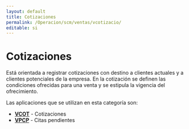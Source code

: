 ```yaml
---
layout: default
title: Cotizaciones
permalink: /Operacion/scm/ventas/vcotizacio/
editable: si
---
```


# Cotizaciones  

Está orientada a registrar cotizaciones con destino a clientes actuales y a clientes potenciales de la empresa. En la cotización se definen las condiciones ofrecidas para una venta y se estipula la vigencia del ofrecimiento.

Las aplicaciones que se utilizan en esta categoría son:

* [**VCOT**](http://docs.oasiscom.com/Operacion/scm/ventas/vcotizacio/vcot) - Cotizaciones
* [**VPCP**](http://docs.oasiscom.com/Operacion/scm/ventas/vcotizacio/vpcp) - Citas pendientes

